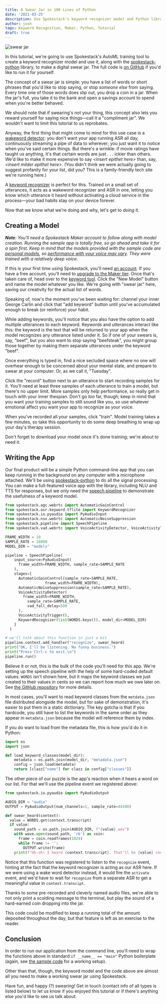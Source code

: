```yaml
---
title: A Swear Jar in 100 Lines of Python
date: '2021-03-25'
description: Use Spokestack's keyword recognizer model and Python library to help save up for a rainy day.
author: josh
tags: Keyword Recognition, Maker, Python, Tutorial
draft: true
---
```


![swear jar](images/swear_jar.jpg 'swear jar')

In this tutorial, we're going to use Spokestack's AutoML training tool to create a keyword recognizer model and use it, along with the [spokestack-python](https://github.com/spokestack/spokestack-python) library, to make a digital swear jar. The full code is [on GitHub](https://github.com/spokestack/swear-jar-python) if you'd like to run it for yourself.

The concept of a swear jar is simple: you have a list of words or short phrases that you'd like to stop saying, or stop _someone else_ from saying. Every time one of those words does slip out, you drop a coin in a jar. When the jar's full, you take it to the bank and open a savings account to spend when you're better behaved.

We should note that if swearing's not your thing, this concept also lets you reward yourself for saying nice things—call it a "compliment jar". We wouldn't want to limit this tutorial to us reprobates.

Anyway, the first thing that might come to mind for this use case is a [wakeword detector](/docs/concepts/wake-word): you don't want your app running ASR all day, continuously streaming a pipe of data to wherever; you just want it to notice when you've said certain things. But there's a wrinkle: if movie ratings have taught us anything, it's that certain words are just . . . ickier than others. We'd like to make it more expensive to say _\<insert epithet here\>_ than, say, _\<insert milder epithet here\>_. (You didn't think we were actually going to suggest profanity for your list, did you? This is a family-friendly tech site we're running here.)

A [keyword recognizer](/docs/concepts/keywords) is perfect for this. Trained on a small set of utterances, it acts as a wakeword recognizer and ASR in one, letting you know which utterance it heard without activating a cloud service in the process—your bad habits stay on your device forever.

Now that we know what we're doing and why, let's get to _doing_ it.

## Creating a Model

_**Note**: You'll need a Spokestack Maker account to follow along with model creation. Running the sample app is totally free, so go ahead and take it for a spin first. Keep in mind that the models provided with the sample code are [personal models](/docs/concepts/keywords#personal-keyword), so [performance with your voice may vary](what-are-personal-ai-models). They were trained with a relatively deep voice._

If this is your first time using Spokestack, you'll need [an account](/create). If you have a free account, you'll need to [upgrade to the Maker tier](/account/settings#billing). Once that's taken care of, head over to the [keyword tool](/account/keyword). Click the "New Model" button and name the model whatever you like. We're going with "swear jar" here, saving our creativity for the actual list of words.

Speaking of, now's the moment you've been waiting for: channel your inner George Carlin and click that "add keyword" button until you've accumulated enough to break (or reinforce) your habit.

While adding keywords, you'll notice that you also have the option to add multiple utterances to each keyword. Keywords and utterances interact like this: the keyword is the text that will be returned to your app when the model recognizes any utterance listed under it. So if one of your swears is, say, "beef", but you also want to stop saying "beefsteak", you might group those together by making them separate utterances under the keyword "beef".

Once everything is typed in, find a nice secluded space where no one will overhear enough to be concerned about your mental state, and prepare to swear at your computer. Or, as we call it, "Tuesday".

Click the "record" button next to an utterance to start recording samples for it. You'll need at least three samples of each utterance to train a model, but there's no upper limit. More samples only help performance, so really get in touch with your inner thespian. Don't go _too_ far, though; keep in mind that you want your training samples to still sound like you, so use whatever emotional affect you want your app to recognize as your voice.

When you've recorded all your samples, click "train". Model training takes a few minutes, so take this opportunity to do some deep breathing to wrap up your day's therapy session.

Don't forget to download your model once it's done training; we're about to need it.

## Writing the App

Our final product will be a simple Python command-line app that you can keep running in the background on any computer with a microphone attached. We'll be using [spokestack-python](https://github.com/spokestack/spokestack-python) to do all the signal processing. You can make a full-featured voice app with the library, including NLU and TTS for responses, but we only need the [speech pipeline](/docs/python/speech-pipeline) to demonstrate the usefulness of a keyword model.

```python
from spokestack.agc.webrtc import AutomaticGainControl
from spokestack.asr.keyword.tflite import KeywordRecognizer
from spokestack.io.pyaudio import PyAudioInput
from spokestack.nsx.webrtc import AutomaticNoiseSuppression
from spokestack.pipeline import SpeechPipeline
from spokestack.vad.webrtc import VoiceActivityDetector, VoiceActivityTrigger

FRAME_WIDTH = 10
SAMPLE_RATE = 16000
MODEL_DIR = "models"

pipeline = SpeechPipeline(
    input_source=PyAudioInput(
      frame_width=FRAME_WIDTH, sample_rate=SAMPLE_RATE
    ),
    stages=[
      AutomaticGainControl(sample_rate=SAMPLE_RATE,
                  frame_width=FRAME_WIDTH),
      AutomaticNoiseSuppression(sample_rate=SAMPLE_RATE),
      VoiceActivityDetector(
        frame_width=FRAME_WIDTH,
          sample_rate=SAMPLE_RATE,
          vad_fall_delay=500
      ),
      VoiceActivityTrigger(),
      KeywordRecognizer(list(WORDS.keys()), model_dir=MODEL_DIR)
    ]
  )

# we'll talk about this function in just a bit
pipeline.context.add_handler("recognize", swear_heard)
print("OK, I'll be listening. No funny business.")
print("Press Ctrl-c to exit.\n")
pipeline.run()
```

Believe it or not, this is the bulk of the code you'll need for this app. We're setting up the speech pipeline with the help of some hard-coded default values. `WORDS` isn't shown here, but it maps the keyword classes we just created to their values in cents so we can report how much we owe later on. See [the GitHub repository](https://github.com/spokestack/swear-jar-python) for more details.

In most cases, you'll want to read keyword classes from the `metdata.json` file distributed alongside the model, but for sake of demonstration, it's easier to put them in a static dictionary. The key gotcha is that if you hardcode, you still have to list the keywords in the same order as they appear in `metadata.json` because the model will reference them by index.

If you do want to load from the metadata file, this is how you'd do it in Python:

```python
import os
import json

def load_keyword_classes(model_dir):
    metadata = os.path.join(model_dir, "metadata.json")
    config = json.load(metadata)
    return [clazz["name"] for clazz in config["classes"]]
```

The other piece of our puzzle is the app's reaction when it hears a word on our list. For that we'll use the pipeline event we registered above:

```python
from spokestack.io.pyaudio import PyAudioOutput

AUDIO_DIR = "audio"
OUTPUT = PyAudioOutput(num_channels=1, sample_rate=44100)

def swear_heard(context):
  value = WORDS.get(context.transcript)
  if value:
    sound_path = os.path.join(AUDIO_DIR, f"{value}.wav")
    with wave.open(sound_path, 'rb') as coin:
      frame = coin.readframes(1024)
      while frame != '':
        OUTPUT.write(frame)
    print(f"Uh-oh! I heard {context.transcript}. That'll be {value} cents.")
```

Notice that this function was registered to listen to the `recognize` event, hinting at the fact that the keyword recognizer is acting as our ASR here. If we were using a wake word detector instead, it would fire the `activate` event, and we'd have to wait for `recognize` from a separate ASR to get a meaningful value in `context.transcipt.`

Thanks to some pre-recorded and cleverly named audio files, we're able to not only print a scolding message to the terminal, but play the sound of a hard-earned coin dropping into the jar.

This code could be modified to keep a running total of the amount deposited throughout the day, but that feature is left as an exercise to the reader.

## Conclusion

In order to run our application from the command line, you'll need to wrap the functions above in standard `if __name__ == "main"` Python boilerplate (again, see [the sample code](https://github.com/spokestack/swear-jar-python) for a working setup).

Other than that, though, the keyword model and the code above are almost all you need to make a working swear jar using Spokestack.

Have fun, and happy (?) swearing! Get in touch (contact info of all types is listed below) to let us know if you enjoyed this tutorial or if there's anything else you'd like to see us talk about.
